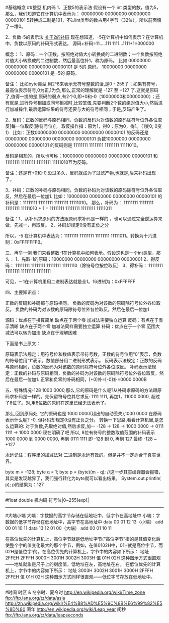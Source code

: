 #基础概念
##整型 机内码
1、正数5的表示法
假设有一个 int 类型的数，值为5，那么，我们知道它在计算机中表示为：
00000000 00000000 00000000 00000101
5转换成二制是101，不过int类型的数占用4字节（32位），所以前面填了一堆0。

2、负数-5的表示法
[关于2的补码](http://www.ruanyifeng.com/blog/2009/08/twos_complement.html)
现在想知道，-5在计算机中如何表示？在计算机中，负数以原码的补码形式表达。
源码+补码=11.....111
1111...1111+1=000000

概念：
1、原码：一个正数，按照绝对值大小转换成的二进制数；一个负数按照绝对值大小转换成的二进制数，然后最高位补1，称为原码。
比如 00000000 00000000 00000000 00000101 是 5的 原码。
     10000000 00000000 00000000 00000101 是 -5的 原码。
 
   备注：
   比如byte类型,用2^8来表示无符号整数的话,是0 - 255了；如果有符号， 最高位表示符号,0为正,1为负,那么,正常的理解就是 -127 至 +127 了.这就是原码了,值得一提的是,原码的弱点,有2个0,即+0和-0（10000000和00000000）；还有就是,进行异号相加或同号相减时,比较笨蛋,先要判断2个数的绝对值大小,然后进行加减操作,最后运算结果的符号还要与大的符号相同；于是,反码产生了。

2、反码：正数的反码与原码相同，负数的反码为对该数的原码除符号位外各位取反[每一位取反(除符号位)]。
取反操作指：原为1，得0；原为0，得1。（1变0; 0变1）
比如：正数00000000 00000000 00000000 00000101  的反码还是 00000000 00000000 00000000 00000101
      负数10000000 00000000 00000000 00000101  的反码则是 11111111 11111111 11111111 11111010。

反码是相互的，所以也可称：10000000 00000000 00000000 00000101 和 11111111 11111111 11111111 11111010互为反码。

备注：还是有+0和-0,没过多久，反码就成为了过滤产物,也就是,后来补码出现了。

3、补码：正数的补码与原码相同，负数的补码为对该数的原码除符号位外各位取反，然后在最后一位加1.
比如：10000000 00000000 00000000 00000101 的补码是：11111111 11111111 11111111 11111010。
那么，补码为：
11111111 11111111 11111111 11111010 + 1 = 11111111 11111111 11111111 11111011

备注：1、从补码求原码的方法跟原码求补码是一样的 ，也可以通过完全逆运算来做，先减一，再取反。
      2、补码却规定0没有正负之分

所以，-5 在计算机中表达为：11111111 11111111 11111111 11111011。转换为十六进制：0xFFFFFFFB。


三、再举一例
我们来看整数-1在计算机中如何表示。假设这也是一个int类型，那么：
1、先取-1的原码：10000000 00000000 00000000 00000001
2、得反码：     11111111 11111111 11111111 11111110（除符号位按位取反）
3、得补码：     11111111 11111111 11111111 11111111

可见，－1在计算机里用二进制表达就是全1。16进制为：0xFFFFFF

四、主要知识点：

正数的反码和补码都与原码相同。
负数的反码为对该数的原码除符号位外各位取反。
负数的补码为对该数的原码除符号位外各位取反，然后在最后一位加1

源码：优点在于换算简单 缺点在于两个零 加减法需要独立运算
反码：有点在于表示清晰 缺点在于两个零 加减法同样需要独立运算
补码：优点在于一个零 范围大  减法可以转为加法 缺点在于理解困难

下面是书上原文：

原码表示法规定：用符号位和数值表示带符号数，正数的符号位用“0”表示，负数的符号位用“1”表示，数值部分用二进制形式表示。
反码表示法规定：正数的反码与原码相同，负数的反码为对该数的原码除符号位外各位取反。
补码表示法规定：正数的补码与原码相同，负数的补码为对该数的原码除符号位外各位取反，然后在最后一位加1.
正零和负零的补码相同，[+0]补=[-0]补=0000 0000B

五、特殊情况-128
1000 0000,那么,它的原码是什么呢?从补码求原码的方法跟原码求补码是一样的。先保留符号位其它求反:  1111 1111, 再加1，11000 0000, 超过了8位了。对,用8位数的原码在这里已经无法表示了。

那么,回到原码处, 它的原码也是 1000 0000(超出的自动丢失),1000 0000 在原码表示什么呢? -0, 但补码却规定0没有正负之分。
转换一下思路,看看计算机里,是怎么运算的:
对于负数,先取绝对值,然后求反,加一
-128 -> 128 -> 1000 0000 -> 0111 1111 -> 1000 0000
现在明确了吧
所以, 8位有符号的整数取值范围的补码表示
1000 0000 到 0000 0000, 再到 0111 1111
即 -128 到 0, 再到 127
最终 -128 ~ +127

永远记住：程序里的加减法对 二进制是永远有效的。但是并不一定适合于真实世界。

byte m = -128;
byte q = 1;
byte p = (byte)(m - q); //这一步其实编译器会报错，其实是发现越界了，我们强行转化为byte就可以看出结果。
System.out.println( p); p的结果为：127


-----
#float double 机内码
符号位|0~255(exp)|



---
#大端小端
大端：字数据的高字节存储在低地址中，低字节在高地址中
小端：字数据的低字节存储在低地址中，高字节在高地址中
data 00  01  12  13（小端）
add  00  01  10  11
data 13  12  01  00（大端）
add  00  01  10  11


在高位优先的计算机上，高位字节就是低地址字节(“高位字节”指的是其值变化后使整个字的值变化最大的那个字节，例如，在值0102H中，01H就是高位字节，而02H是低位字节)。在高位优先的计算机上，字节中的内容如下所示：
地址    2FFEH    2FFFH    3000H    3001H    3002H    3003H
值      01H      02H
这种图示方式很直观――地址就象是尺子上的刻度值，低地址在左，高地址在右。
在低位优先的计算机上，字节中的内容如下所示：
地址    3003H    3002H    3001H    3000H    2FFFH    2FFEH
值      01H      02H
这种图示方式同样很直观――低位字节存放在低地址中。



----
#时间
时区 & 冬令时、夏令时
http://en.wikipedia.org/wiki/Time_zone
ftp://ftp.iana.org/tz/data/asia
http://zh.wikipedia.org/wiki/%E4%B8%AD%E5%9C%8B%E6%99%82%E5%8D%80
闰年
http://en.wikipedia.org/wiki/Leap_year
闰秒
ftp://ftp.iana.org/tz/data/leapseconds










